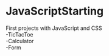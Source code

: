 # JavaScriptStarting	
<p>
First projects with JavaScript and CSS <br>
  -TicTacToe	<br>
  -Calculator	<br>
  -Form			<br>
<p>
